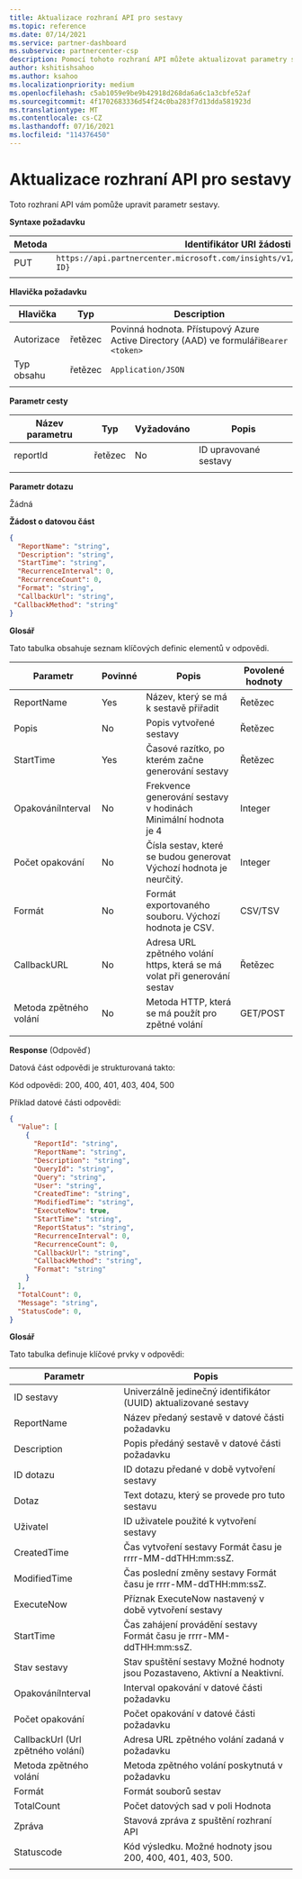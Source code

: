 ```yaml
---
title: Aktualizace rozhraní API pro sestavy
ms.topic: reference
ms.date: 07/14/2021
ms.service: partner-dashboard
ms.subservice: partnercenter-csp
description: Pomocí tohoto rozhraní API můžete aktualizovat parametry sestavy v Partnerské centrum přehledech.
author: kshitishsahoo
ms.author: ksahoo
ms.localizationpriority: medium
ms.openlocfilehash: c5ab1059e9be9b42918d268da6a6c1a3cbfe52af
ms.sourcegitcommit: 4f1702683336d54f24c0ba283f7d13dda581923d
ms.translationtype: MT
ms.contentlocale: cs-CZ
ms.lasthandoff: 07/16/2021
ms.locfileid: "114376450"
---
```

# <a name="update-report-api"></a>Aktualizace rozhraní API pro sestavy

Toto rozhraní API vám pomůže upravit parametr sestavy.

**Syntaxe požadavku**

|    Metoda    |    Identifikátor URI žádosti    |
|    ----    |    ----    |
|    PUT    |    `https://api.partnercenter.microsoft.com/insights/v1/mpn/ScheduledReport/{Report ID}`    |
|        |        |

**Hlavička požadavku**

|    Hlavička    |    Typ    |    Description    |
|    ----    |    ----    |    ----    |
|    Autorizace    |    řetězec    |    Povinná hodnota. Přístupový Azure Active Directory (AAD) ve formuláři`Bearer <token>`    |
|    Typ obsahu    |    řetězec    |    `Application/JSON`    |
|        |        |        |

**Parametr cesty**

|    Název parametru    |    Typ    |    Vyžadováno    |    Popis    |
|    ----    |    ----    |    ----    |    ----    |
|    reportId     |    řetězec    |    No    |    ID upravované sestavy     |
|        |        |        |        |

**Parametr dotazu**

Žádná

**Žádost o datovou část**

```json
{ 
  "ReportName": "string", 
  "Description": "string", 
  "StartTime": "string", 
  "RecurrenceInterval": 0, 
  "RecurrenceCount": 0, 
  "Format": "string", 
  "CallbackUrl": "string",
 "CallbackMethod": "string"
}
```

**Glosář**

Tato tabulka obsahuje seznam klíčových definic elementů v odpovědi.

|    Parametr    |    Povinné    |    Popis    |    Povolené hodnoty    |
|    ----    |    ----    |    ----    |    ----    |
|    ReportName     |    Yes     |    Název, který se má k sestavě přiřadit     |    Řetězec     |
|    Popis     |    No     |    Popis vytvořené sestavy     |    Řetězec     |
|    StartTime     |    Yes    |    Časové razítko, po kterém začne generování sestavy     |    Řetězec     |
|    OpakováníInterval     |    No     |    Frekvence generování sestavy v hodinách Minimální hodnota je 4     |    Integer     |
|    Počet opakování     |    No     |    Čísla sestav, které se budou generovat Výchozí hodnota je neurčitý.     |    Integer     |
|    Formát     |    No    |    Formát exportovaného souboru. Výchozí hodnota je CSV.     |    CSV/TSV     |
|    CallbackURL     |    No     |    Adresa URL zpětného volání https, která se má volat při generování sestav     |    Řetězec     |
|    Metoda zpětného volání    |    No    |    Metoda HTTP, která se má použít pro zpětné volání    |    GET/POST    |
|        |        |        |        |


**Response** (Odpověď)

Datová část odpovědi je strukturovaná takto:

Kód odpovědi: 200, 400, 401, 403, 404, 500

Příklad datové části odpovědi:

```json
{ 
  "Value": [ 
    { 
      "ReportId": "string", 
      "ReportName": "string", 
      "Description": "string", 
      "QueryId": "string", 
      "Query": "string", 
      "User": "string", 
      "CreatedTime": "string", 
      "ModifiedTime": "string", 
      "ExecuteNow": true, 
      "StartTime": "string", 
      "ReportStatus": "string", 
      "RecurrenceInterval": 0, 
      "RecurrenceCount": 0, 
      "CallbackUrl": "string", 
      "CallbackMethod": "string", 
      "Format": "string" 
    } 
  ], 
  "TotalCount": 0, 
  "Message": "string", 
  "StatusCode": 0, 
} 
```

**Glosář**

Tato tabulka definuje klíčové prvky v odpovědi:

|    Parametr    |    Popis    |
|    ----    |    ----    |
|    ID sestavy     |    Univerzálně jedinečný identifikátor (UUID) aktualizované sestavy     |
|    ReportName     |    Název předaný sestavě v datové části požadavku     |
|    Description     |    Popis předáný sestavě v datové části požadavku     |
|    ID dotazu     |    ID dotazu předané v době vytvoření sestavy     |
|    Dotaz     |    Text dotazu, který se provede pro tuto sestavu     |
|    Uživatel     |    ID uživatele použité k vytvoření sestavy     |
|    CreatedTime     |    Čas vytvoření sestavy Formát času je rrrr-MM-ddTHH:mm:ssZ.     |
|    ModifiedTime     |    Čas poslední změny sestavy Formát času je rrrr-MM-ddTHH:mm:ssZ.     |
|    ExecuteNow     |    Příznak ExecuteNow nastavený v době vytvoření sestavy    |
|    StartTime     |    Čas zahájení provádění sestavy Formát času je rrrr-MM-ddTHH:mm:ssZ.     |
|    Stav sestavy     |    Stav spuštění sestavy Možné hodnoty jsou Pozastaveno, Aktivní a Neaktivní.     |
|    OpakováníInterval     |    Interval opakování v datové části požadavku     |
|    Počet opakování     |    Počet opakování v datové části požadavku     |
|    CallbackUrl (Url zpětného volání)     |    Adresa URL zpětného volání zadaná v požadavku     |
|    Metoda zpětného volání    |    Metoda zpětného volání poskytnutá v požadavku    |
|    Formát     |    Formát souborů sestav     |
|    TotalCount     |    Počet datových sad v poli Hodnota     |
|    Zpráva     |    Stavová zpráva z spuštění rozhraní API     |
|    Statuscode     |    Kód výsledku. Možné hodnoty jsou 200, 400, 401, 403, 500.     |
|        |        |